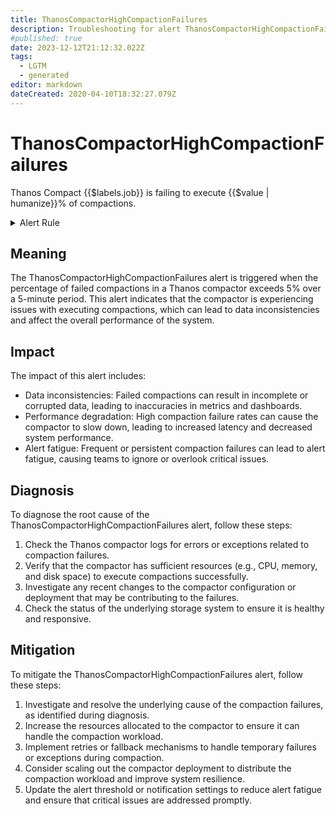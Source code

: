 ```yaml
---
title: ThanosCompactorHighCompactionFailures
description: Troubleshooting for alert ThanosCompactorHighCompactionFailures
#published: true
date: 2023-12-12T21:12:32.022Z
tags: 
  - LGTM
  - generated
editor: markdown
dateCreated: 2020-04-10T18:32:27.079Z
---
```


# ThanosCompactorHighCompactionFailures

Thanos Compact {{$labels.job}} is failing to execute {{$value | humanize}}% of compactions.

<details>
  <summary>Alert Rule</summary>

{{% rule "thanos/thanos-compactor.yml" "ThanosCompactorHighCompactionFailures" %}}

{{% comment %}}

```yaml
alert: ThanosCompactorHighCompactionFailures
expr: (sum by (job) (rate(thanos_compact_group_compactions_failures_total{job=~".*thanos-compact.*"}[5m])) / sum by (job) (rate(thanos_compact_group_compactions_total{job=~".*thanos-compact.*"}[5m])) * 100 > 5)
for: 15m
labels:
    severity: warning
annotations:
    summary: Thanos Compactor High Compaction Failures (instance {{ $labels.instance }})
    description: |-
        Thanos Compact {{$labels.job}} is failing to execute {{$value | humanize}}% of compactions.
          VALUE = {{ $value }}
          LABELS = {{ $labels }}
    runbook: https://github.com/srerun/prometheus-alerts/blob/main/content/runbooks/thanos-compactor/ThanosCompactorHighCompactionFailures.md

```

{{% /comment %}}

</details>


## Meaning

The ThanosCompactorHighCompactionFailures alert is triggered when the percentage of failed compactions in a Thanos compactor exceeds 5% over a 5-minute period. This alert indicates that the compactor is experiencing issues with executing compactions, which can lead to data inconsistencies and affect the overall performance of the system.

## Impact

The impact of this alert includes:

* Data inconsistencies: Failed compactions can result in incomplete or corrupted data, leading to inaccuracies in metrics and dashboards.
* Performance degradation: High compaction failure rates can cause the compactor to slow down, leading to increased latency and decreased system performance.
* Alert fatigue: Frequent or persistent compaction failures can lead to alert fatigue, causing teams to ignore or overlook critical issues.

## Diagnosis

To diagnose the root cause of the ThanosCompactorHighCompactionFailures alert, follow these steps:

1. Check the Thanos compactor logs for errors or exceptions related to compaction failures.
2. Verify that the compactor has sufficient resources (e.g., CPU, memory, and disk space) to execute compactions successfully.
3. Investigate any recent changes to the compactor configuration or deployment that may be contributing to the failures.
4. Check the status of the underlying storage system to ensure it is healthy and responsive.

## Mitigation

To mitigate the ThanosCompactorHighCompactionFailures alert, follow these steps:

1. Investigate and resolve the underlying cause of the compaction failures, as identified during diagnosis.
2. Increase the resources allocated to the compactor to ensure it can handle the compaction workload.
3. Implement retries or fallback mechanisms to handle temporary failures or exceptions during compaction.
4. Consider scaling out the compactor deployment to distribute the compaction workload and improve system resilience.
5. Update the alert threshold or notification settings to reduce alert fatigue and ensure that critical issues are addressed promptly.